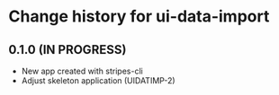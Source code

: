 # Change history for ui-data-import

## 0.1.0 (IN PROGRESS)

* New app created with stripes-cli
* Adjust skeleton application (UIDATIMP-2)
